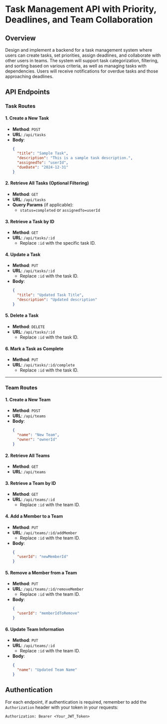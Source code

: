 # Task Management API with Priority, Deadlines, and Team Collaboration

## Overview
Design and implement a backend for a task management system where users can create tasks, set priorities, assign deadlines, and collaborate with other users in teams. The system will support task categorization, filtering, and sorting based on various criteria, as well as managing tasks with dependencies. Users will receive notifications for overdue tasks and those approaching deadlines.


## API Endpoints

### **Task Routes**

#### 1. **Create a New Task**
   - **Method**: `POST`
   - **URL**: `/api/tasks`
   - **Body**:
     ```json
     {
       "title": "Sample Task",
       "description": "This is a sample task description.",
       "assignedTo": "userId",
       "dueDate": "2024-12-31"
     }
     ```

#### 2. **Retrieve All Tasks (Optional Filtering)**
   - **Method**: `GET`
   - **URL**: `/api/tasks`
   - **Query Params** (if applicable):
     - `status=completed` or `assignedTo=userId`

#### 3. **Retrieve a Task by ID**
   - **Method**: `GET`
   - **URL**: `/api/tasks/:id`
     - Replace `:id` with the specific task ID.

#### 4. **Update a Task**
   - **Method**: `PUT`
   - **URL**: `/api/tasks/:id`
     - Replace `:id` with the task ID.
   - **Body**:
     ```json
     {
       "title": "Updated Task Title",
       "description": "Updated description"
     }
     ```

#### 5. **Delete a Task**
   - **Method**: `DELETE`
   - **URL**: `/api/tasks/:id`
     - Replace `:id` with the task ID.

#### 6. **Mark a Task as Complete**
   - **Method**: `PUT`
   - **URL**: `/api/tasks/:id/complete`
     - Replace `:id` with the task ID.

---

### **Team Routes**

#### 1. **Create a New Team**
   - **Method**: `POST`
   - **URL**: `/api/teams`
   - **Body**:
     ```json
     {
       "name": "New Team",
       "owner": "ownerId"
     }
     ```

#### 2. **Retrieve All Teams**
   - **Method**: `GET`
   - **URL**: `/api/teams`

#### 3. **Retrieve a Team by ID**
   - **Method**: `GET`
   - **URL**: `/api/teams/:id`
     - Replace `:id` with the team ID.

#### 4. **Add a Member to a Team**
   - **Method**: `PUT`
   - **URL**: `/api/teams/:id/addMember`
     - Replace `:id` with the team ID.
   - **Body**:
     ```json
     {
       "userId": "newMemberId"
     }
     ```

#### 5. **Remove a Member from a Team**
   - **Method**: `PUT`
   - **URL**: `/api/teams/:id/removeMember`
     - Replace `:id` with the team ID.
   - **Body**:
     ```json
     {
       "userId": "memberIdToRemove"
     }
     ```

#### 6. **Update Team Information**
   - **Method**: `PUT`
   - **URL**: `/api/teams/:id`
     - Replace `:id` with the team ID.
   - **Body**:
     ```json
     {
       "name": "Updated Team Name"
     }
     ```

## Authentication
For each endpoint, if authentication is required, remember to add the `Authorization` header with your token in your requests:

```plaintext
Authorization: Bearer <Your_JWT_Token>
```
